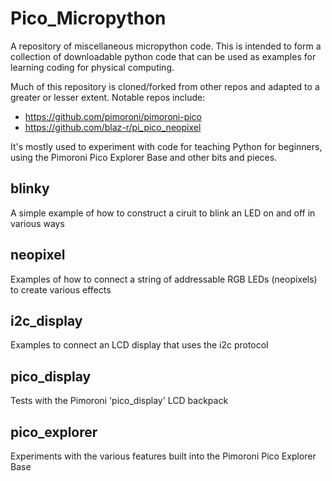 # Pico_Micropython
A repository of miscellaneous micropython code. This is intended to form a collection of downloadable python code that can be used as examples for learning coding for physical computing.

Much of this repository is cloned/forked from other repos and adapted to a greater or lesser extent. Notable repos include: 

* https://github.com/pimoroni/pimoroni-pico 
* https://github.com/blaz-r/pi_pico_neopixel

It's mostly used to experiment with code for teaching Python for beginners, using the Pimoroni Pico Explorer Base and other bits and pieces.

## blinky

A simple example of how to construct a ciruit to blink an LED on and off in various ways

## neopixel

Examples of how to connect a string of addressable RGB LEDs (neopixels) to create various effects

## i2c_display

Examples to connect an LCD display that uses the i2c protocol

## pico_display

Tests with the Pimoroni 'pico_display' LCD backpack

## pico_explorer

Experiments with the various features built into the Pimoroni Pico Explorer Base

